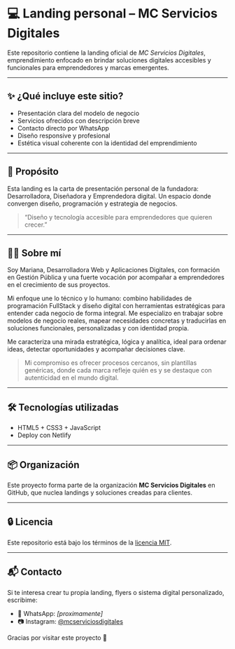 # 💻 Landing personal – MC Servicios Digitales

Este repositorio contiene la landing oficial de *MC Servicios Digitales*, emprendimiento enfocado en brindar soluciones digitales accesibles y funcionales para emprendedores y marcas emergentes.

---

## ✨ ¿Qué incluye este sitio?

- Presentación clara del modelo de negocio
- Servicios ofrecidos con descripción breve
- Contacto directo por WhatsApp
- Diseño responsive y profesional
- Estética visual coherente con la identidad del emprendimiento

---

## 🎯 Propósito

Esta landing es la carta de presentación personal de la fundadora: Desarrolladora, Diseñadora y Emprendedora digital. Un espacio donde convergen diseño, programación y estrategia de negocios.

> “Diseño y tecnología accesible para emprendedores que quieren crecer.”

---

## 👩‍💻 Sobre mí

Soy Mariana, Desarrolladora Web y Aplicaciones Digitales, con formación en Gestión Pública y una fuerte vocación por acompañar a emprendedores en el crecimiento de sus proyectos.

Mi enfoque une lo técnico y lo humano: combino habilidades de programación FullStack y diseño digital con herramientas estratégicas para entender cada negocio de forma integral. Me especializo en trabajar sobre modelos de negocio reales, mapear necesidades concretas y traducirlas en soluciones funcionales, personalizadas y con identidad propia.

Me caracteriza una mirada estratégica, lógica y analítica, ideal para ordenar ideas, detectar oportunidades y acompañar decisiones clave.

> Mi compromiso es ofrecer procesos cercanos, sin plantillas genéricas, donde cada marca refleje quién es y se destaque con autenticidad en el mundo digital.

---

## 🛠️ Tecnologías utilizadas

- HTML5 + CSS3 + JavaScript
- Deploy con Netlify


---

## 📦 Organización

Este proyecto forma parte de la organización **MC Servicios Digitales** en GitHub, que nuclea landings y soluciones creadas para clientes.

---

## 🔒 Licencia

Este repositorio está bajo los términos de la [licencia MIT](LICENSE).

---

## 📬 Contacto

Si te interesa crear tu propia landing, flyers o sistema digital personalizado, escribime:

- 📱 WhatsApp: *[proximamente]*
- 📷 Instagram: [@mcserviciosdigitales](https://www.instagram.com/mcserviciosdigitales)

Gracias por visitar este proyecto 💛
